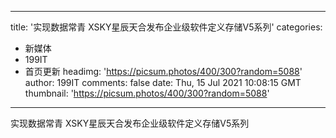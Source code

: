 
---
title: '实现数据常青 XSKY星辰天合发布企业级软件定义存储V5系列'
categories: 
 - 新媒体
 - 199IT
 - 首页更新
headimg: 'https://picsum.photos/400/300?random=5088'
author: 199IT
comments: false
date: Thu, 15 Jul 2021 10:08:15 GMT
thumbnail: 'https://picsum.photos/400/300?random=5088'
---

<div>   
实现数据常青 XSKY星辰天合发布企业级软件定义存储V5系列  
</div>
            